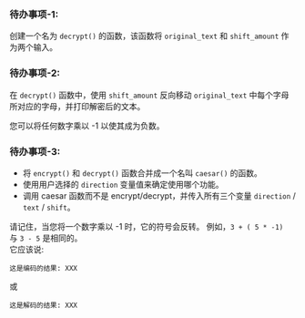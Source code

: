 ### 待办事项-1: 
创建一个名为 `decrypt()` 的函数，该函数将 `original_text` 和 `shift_amount` 作为两个输入。

### 待办事项-2: 
在 `decrypt()` 函数中，使用 `shift_amount` 反向移动 `original_text` 中每个字母所对应的字母，并打印解密后的文本。

<div class="hint">
您可以将任何数字乘以 -1 以使其成为负数。
</div>


### 待办事项-3: 
- 将 `encrypt()` 和 `decrypt()` 函数合并成一个名叫 `caesar()` 的函数。
- 使用用户选择的 `direction` 变量值来确定使用哪个功能。
- 调用 caesar 函数而不是 encrypt/decrypt，并传入所有三个变量 `direction` / `text` / `shift`。

<div class="hint">
请记住，当您将一个数字乘以 -1 时，它的符号会反转。
例如，<code>3 + ( 5 * -1) </code> 与 <code>3 - 5</code> 是相同的。
</div>


<div class="hint">
它应该说:

<code>这是编码的结果: XXX</code>

或

<code>这是解码的结果: XXX</code> 

</div>